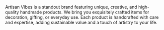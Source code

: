 Artisan Vibes is a standout brand featuring unique, creative, and high-quality handmade products. We bring you exquisitely crafted items for decoration, gifting, or everyday use. Each product is handcrafted with care and expertise, adding sustainable value and a touch of artistry to your life.

